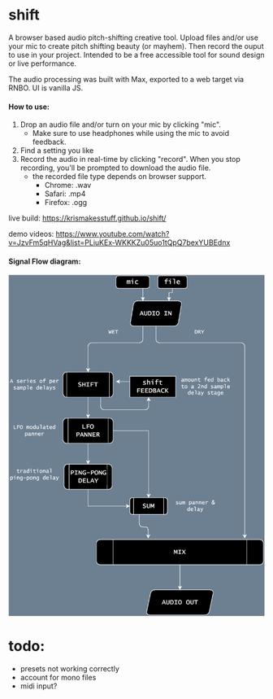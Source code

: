 # shift

A browser based audio pitch-shifting creative tool. Upload files and/or use your mic to create pitch shifting beauty (or mayhem). Then record the ouput to use in your project. Intended to be a free accessible tool for sound design or live performance.

The audio processing was built with Max, exported to a web target via RNBO. UI is vanilla JS.

#### How to use:
1. Drop an audio file and/or turn on your mic by clicking "mic". 
    - Make sure to use headphones while using the mic to avoid feedback. 
2. Find a setting you like 
3. Record the audio in real-time by clicking "record". When you stop recording, you'll be prompted to download the audio file.
    - the recorded file type depends on browser support. 
      - Chrome: .wav 
      - Safari: .mp4 
      - Firefox: .ogg
    
live build: https://krismakesstuff.github.io/shift/

demo videos: https://www.youtube.com/watch?v=JzvFm5qHVag&list=PLiuKEx-WKKKZu05uo1tQpQ7bexYUBEdnx 


#### Signal Flow diagram:
<img src="./shift-signalflow.drawio.svg">


# todo: 
- presets not working correctly
- account for mono files
- midi input?
